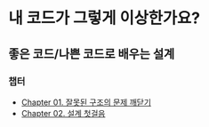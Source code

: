 # 내 코드가 그렇게 이상한가요?
## 좋은 코드/나쁜 코드로 배우는 설계

### 챕터
* [Chapter 01. 잘못된 구조의 문제 깨닫기](Chapter01/Chapter01-잘못된%20구조의%20문제%20깨닫기.md)
* [Chapter 02. 설계 첫걸음](Chapter02/Chapter02-설계-첫걸음.md)
